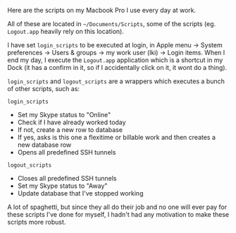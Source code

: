 Here are the scripts on my Macbook Pro I use every day at work.

All of these are located in `~/Documents/Scripts`, some of the scripts (eg. `Logout.app` heavily rely on this location).

I have set `login_scripts` to be executed at login, in Apple menu -> System preferences -> Users & groups -> my work user (lki) -> Login items.
When I end my day, I execute the `Logout.app` application which is a shortcut in my Dock (it has a confirm in it, so if I accidentally click on it, it wont do a thing).

`login_scripts` and `logout_scripts` are a wrappers which executes a bunch of other scripts, such as:

`login_scripts`
- Set my Skype status to "Online"
- Check if I have already worked today
 - If not, create a new row to database
 - If yes, asks is this one a flexitime or billable work and then creates a new database row
- Opens all predefined SSH tunnels

`logout_scripts`
- Closes all predefined SSH tunnels
- Set my Skype status to "Away"
- Update database that I've stopped working

A lot of spaghetti, but since they all do their job and no one will ever pay for these scripts I've done for myself, I hadn't had any motivation to make these scripts more robust.
